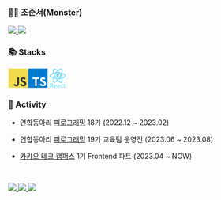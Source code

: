 ### 🙋‍♂️ 조준서(Monster)
  <div>
  <a href="https://monsta-zo.github.io/" target="_blank"><img src="https://img.shields.io/badge/-Blog-853fb3?logo=GitHub&style=for-the-badge"/>
  </a>
  <a href="https://www.instagram.com/monsta__zo/" target="_blank"><img src="https://img.shields.io/badge/-Instagram-ffdfe6?logo=Instagram&style=for-the-badge"/>
  </a>
</div>

### 📚 Stacks
<div style="display: flex;"><img src="https://raw.githubusercontent.com/devicons/devicon/master/icons/javascript/javascript-original.svg" alt="javascript" width="40" height="40"/> 
<img src="https://raw.githubusercontent.com/devicons/devicon/master/icons/typescript/typescript-original.svg" alt="typescript" width="40" height="40"/>
<img src="https://raw.githubusercontent.com/devicons/devicon/master/icons/react/react-original-wordmark.svg" alt="react" width="40" height="40"/></div>


### 🚀 Activity
- 연합동아리 [피로그래밍](https://pirogramming.com/) 18기 (2022.12 ~ 2023.02)
- 연합동아리 [피로그래밍](https://pirogramming.com/) 19기 교육팀 운영진 (2023.06 ~ 2023.08)
- [카카오 테크 캠퍼스](https://www.kakaotechcampus.com/) 1기 Frontend 파트 (2023.04 ~ NOW)
  
  <br/>
<a href="s">
  <img src="https://github-readme-stats.vercel.app/api?username=monsta-zo&theme=default&show_icons=true" width="43.5%" />
</a>
<a href="s">
  <img src="https://github-readme-stats.vercel.app/api/top-langs/?username=monsta-zo&exclude_repo=monsta-zo.github.io,Piro18_Arsha_05&layout=compact&theme=default" width="39%" />
</a>
<img src="https://github-readme-solvedac.hyp3rflow.vercel.app/api/?handle=lezo9911"/>

